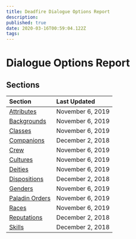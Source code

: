 ```yaml
---
title: Deadfire Dialogue Options Report
description: 
published: true
date: 2020-03-16T00:59:04.122Z
tags: 
---
```


# Dialogue Options Report
## Sections

Section | Last Updated
:--- | :---
[Attributes](/deadfire/dialogue-options/attributes) | November 6, 2019
[Backgrounds](/deadfire/dialogue-options/backgrounds) | November 6, 2019
[Classes](/deadfire/dialogue-options/classes) | November 6, 2019
[Companions](/deadfire/dialogue-options/companions) | December 2, 2018
[Crew](/deadfire/dialogue-options/crew) | November 6, 2019
[Cultures](/deadfire/dialogue-options/cultures) | November 6, 2019
[Deities](/deadfire/dialogue-options/deities) | November 6, 2019
[Dispositions](/deadfire/dialogue-options/dispositions) | December 2, 2018
[Genders](/deadfire/dialogue-options/genders) | November 6, 2019
[Paladin Orders](/deadfire/dialogue-options/paladin-orders) | November 6, 2019
[Races](/deadfire/dialogue-options/races) | November 6, 2019
[Reputations](/deadfire/dialogue-options/reputations) | December 2, 2018
[Skills](/deadfire/dialogue-options/skills) | December 2, 2018

